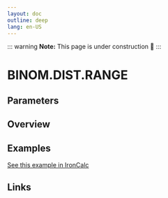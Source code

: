 ```yaml
---
layout: doc
outline: deep
lang: en-US
---
```


::: warning
**Note:** This page is under construction 🚧
:::

# BINOM.DIST.RANGE

## Parameters

## Overview

## Examples

[See this example in IronCalc](https://app.ironcalc.com/?filename=binom.dist.range)

## Links